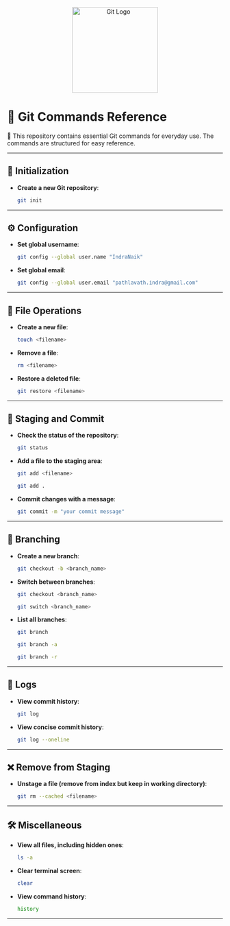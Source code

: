 <div align="center">
  <img src="https://git-scm.com/images/logos/downloads/Git-Logo-2Color.png" alt="Git Logo" height="200px"/>
</div>

# 📌 Git Commands Reference  
📁 This repository contains essential Git commands for everyday use. The commands are structured for easy reference.  

---

## 🚀 Initialization
- **Create a new Git repository**:  
  ```bash
  git init
  ```

---

## ⚙️ Configuration
- **Set global username**:  
  ```bash
  git config --global user.name "IndraNaik"
  ```
- **Set global email**:  
  ```bash
  git config --global user.email "pathlavath.indra@gmail.com"
  ```

---

## 📂 File Operations
- **Create a new file**:  
  ```bash
  touch <filename>
  ```
- **Remove a file**:  
  ```bash
  rm <filename>
  ```
- **Restore a deleted file**:  
  ```bash
  git restore <filename>
  ```

---

## 📌 Staging and Commit
- **Check the status of the repository**:  
  ```bash
  git status
  ```
- **Add a file to the staging area**:  
  ```bash
  git add <filename>
  ```
  ```bash
  git add .
  ```
- **Commit changes with a message**:  
  ```bash
  git commit -m "your commit message"
  ```

---

## 🌿 Branching
- **Create a new branch**:  
  ```bash
  git checkout -b <branch_name>
  ```
- **Switch between branches**:  
  ```bash
  git checkout <branch_name>
  ```
  ```bash
  git switch <branch_name>
  ```
- **List all branches**:  
  ```bash
  git branch
  ```
  ```bash
  git branch -a
  ```
  ```bash
  git branch -r
  ```

---

## 📜 Logs
- **View commit history**:  
  ```bash
  git log
  ```
- **View concise commit history**:  
  ```bash
  git log --oneline
  ```

---

## ❌ Remove from Staging
- **Unstage a file (remove from index but keep in working directory)**:  
  ```bash
  git rm --cached <filename>
  ```

---

## 🛠️ Miscellaneous
- **View all files, including hidden ones**:  
  ```bash
  ls -a
  ```
- **Clear terminal screen**:  
  ```bash
  clear
  ```
- **View command history**:  
  ```bash
  history
  ```

---